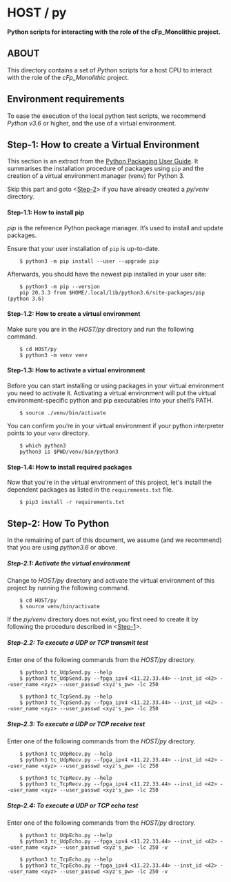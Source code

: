 HOST / py
==========================
**Python scripts for interacting with the role of the cFp_Monolithic project.**

## ABOUT
This directory contains a set of _Python_ scripts for a host CPU to interact with the role of the 
_cFp_Monolithic_ project.

## Environment requirements
To ease the execution of the local python test scripts, we recommend _Python v3.6_ or 
higher, and the use of a virtual environment.  

## Step-1: How to create a Virtual Environment
This section is an extract from the [Python Packaging User Guide](https://packaging.python.org/guides/installing-using-pip-and-virtual-environments/).
It summarises the installation procedure of packages using `pip` and the creation of a virtual 
environment manager (venv) for Python 3.

Skip this part and goto <[Step-2](#step-2-how-to-python)> if you have already created a 
_py/venv_ directory.

#### Step-1.1: How to install pip 
_pip_ is the reference Python package manager. It’s used to install and update packages. 

Ensure that your user installation of `pip` is up-to-date.
```
    $ python3 -m pip install --user --upgrade pip
```
Afterwards, you should have the newest pip installed in your user site:
```
    $ python3 -m pip --version
    pip 20.3.3 from $HOME/.local/lib/python3.6/site-packages/pip (python 3.6)
```

#### Step-1.2: How to create a virtual environment
Make sure you are in the _HOST/py_ directory and run the following command.
```
    $ cd HOST/py
    $ python3 -m venv venv
```

#### Step-1.3: How to activate a virtual environment
Before you can start installing or using packages in your virtual environment you need to activate
it. Activating a virtual environment will put the virtual environment-specific python and pip 
executables into your shell’s PATH.
```
    $ source ./venv/bin/activate
```
You can confirm you’re in your virtual environment if your python interpreter points to your `venv`
directory.
```
    $ which python3
    python3 is $PWD/venv/bin/python3 
```

#### Step-1.4: How to install required packages
Now that you’re in the virtual environment of this project, let's install the dependent packages as
listed in the `requirements.txt` file. 
```
    $ pip3 install -r requirements.txt
``` 


## Step-2: How To Python 
In the remaining of part of this document, we assume (and we recommend) that you  are using 
_python3.6_ or above.

##### Step-2.1: Activate the virtual environment
Change to _HOST/py_ directory and activate the virtual environment of this project by running the 
following command.
```
    $ cd HOST/py
    $ source venv/bin/activate
```
If the _py/venv_ directory does not exist, you first need to create it by following the procedure 
described in <[Step-1](#step-1-how-to-create-a-virtual-environment)>.

##### Step-2.2: To execute a UDP or TCP transmit test
Enter one of the following commands from the _HOST/py_ directory. 
```
    $ python3 tc_UdpSend.py --help
    $ python3 tc_UdpSend.py --fpga_ipv4 <11.22.33.44> --inst_id <42> --user_name <xyz> --user_passwd <xyz's_pw> -lc 250
 
    $ python3 tc_TcpSend.py --help
    $ python3 tc_TcpSend.py --fpga_ipv4 <11.22.33.44> --inst_id <42> --user_name <xyz> --user_passwd <xyz's_pw> -lc 250
```

##### Step-2.3: To execute a UDP or TCP receive test
Enter one of the following commands from the _HOST/py_ directory. 
```
    $ python3 tc_UdpRecv.py --help
    $ python3 tc_UdpRecv.py --fpga_ipv4 <11.22.33.44> --inst_id <42> --user_name <xyz> --user_passwd <xyz's_pw> -lc 250
 
    $ python3 tc_TcpRecv.py --help
    $ python3 tc_TcpRecv.py --fpga_ipv4 <11.22.33.44> --inst_id <42> --user_name <xyz> --user_passwd <xyz's_pw> -lc 250
```

##### Step-2.4: To execute a UDP or TCP echo test
Enter one of the following commands from the _HOST/py_ directory. 
```
    $ python3 tc_UdpEcho.py --help
    $ python3 tc_UdpEcho.py --fpga_ipv4 <11.22.33.44> --inst_id <42> --user_name <xyz> --user_passwd <xyz's_pw> -lc 250 -v
 
    $ python3 tc_TcpEcho.py --help
    $ python3 tc_TcpEcho.py --fpga_ipv4 <11.22.33.44> --inst_id <42> --user_name <xyz> --user_passwd <xyz's_pw> -lc 250 -v
```

